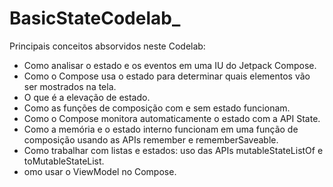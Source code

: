 # BasicStateCodelab_

Principais conceitos absorvidos neste Codelab:

- Como analisar o estado e os eventos em uma IU do Jetpack Compose.
- Como o Compose usa o estado para determinar quais elementos vão ser mostrados na tela.
- O que é a elevação de estado.
- Como as funções de composição com e sem estado funcionam.
- Como o Compose monitora automaticamente o estado com a API State<T>.
- Como a memória e o estado interno funcionam em uma função de composição usando as APIs remember e rememberSaveable.
- Como trabalhar com listas e estados: uso das APIs mutableStateListOf e toMutableStateList.
- omo usar o ViewModel no Compose.
